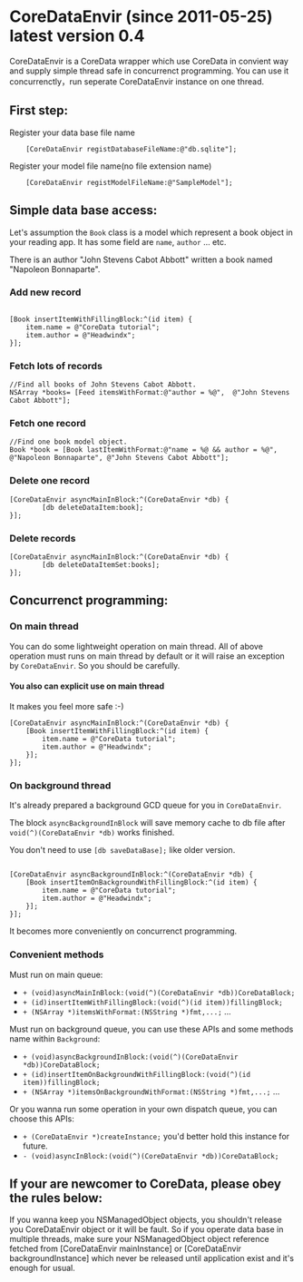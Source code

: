 CoreDataEnvir (since 2011-05-25) latest version 0.4
=============

CoreDataEnvir is a CoreData wrapper which use CoreData in convient way and supply simple thread safe in concurrenct programming. You can use it concurrenctly，run seperate CoreDataEnvir instance on one thread.

## First step:

Register your data base file name

```
	[CoreDataEnvir registDatabaseFileName:@"db.sqlite"];
```

Register your model file name(no file extension name)

```
	[CoreDataEnvir registModelFileName:@"SampleModel"];
```

## Simple data base access:

Let's assumption the `Book` class is a model which represent a book object in your reading app. It has some field are `name`, `author` ... etc.

There is an author "John Stevens Cabot Abbott" written a book named "Napoleon Bonnaparte".

### Add new record

```

[Book insertItemWithFillingBlock:^(id item) {
	item.name = @"CoreData tutorial";
	item.author = @"Headwindx";
}];

```

### Fetch lots of records

```
//Find all books of John Stevens Cabot Abbott.
NSArray *books= [Feed itemsWithFormat:@"author = %@",  @"John Stevens Cabot Abbott"];

```

### Fetch one record

```
//Find one book model object.
Book *book = [Book lastItemWithFormat:@"name = %@ && author = %@", @"Napoleon Bonnaparte", @"John Stevens Cabot Abbott"];

```

### Delete one record

```
[CoreDataEnvir asyncMainInBlock:^(CoreDataEnvir *db) {
		[db deleteDataItem:book];
}];

```

### Delete records

```
[CoreDataEnvir asyncMainInBlock:^(CoreDataEnvir *db) {
		[db deleteDataItemSet:books];
}];
```

## Concurrenct programming:

### On main thread

You can do some lightweight operation on main thread. All of above operation must runs on main thread by default or it will raise an exception by `CoreDataEnvir`. So you should be carefully.

#### You also can explicit use on main thread

It makes you feel more safe :-)

```
[CoreDataEnvir asyncMainInBlock:^(CoreDataEnvir *db) {
	[Book insertItemWithFillingBlock:^(id item) {
		item.name = @"CoreData tutorial";
		item.author = @"Headwindx";
	}];
}];
```

### On background thread

It's already prepared a background GCD queue for you in `CoreDataEnvir`.

The block `asyncBackgroundInBlock` will save memory cache to db file after `void(^)(CoreDataEnvir *db)` works finished.

You don't need to use `[db saveDataBase];` like older version.

```

[CoreDataEnvir asyncBackgroundInBlock:^(CoreDataEnvir *db) {
	[Book insertItemOnBackgroundWithFillingBlock:^(id item) {
		item.name = @"CoreData tutorial";
		item.author = @"Headwindx";
	}];
}];

```

It becomes more conveniently on concurrenct programming.

### Convenient methods

Must run on main queue:


* `+ (void)asyncMainInBlock:(void(^)(CoreDataEnvir *db))CoreDataBlock;`
* `+ (id)insertItemWithFillingBlock:(void(^)(id item))fillingBlock;`
* `+ (NSArray *)itemsWithFormat:(NSString *)fmt,...;`
...

Must run on background queue, you can use these APIs and some methods name within `Background`:

* `+ (void)asyncBackgroundInBlock:(void(^)(CoreDataEnvir *db))CoreDataBlock;`
* `+ (id)insertItemOnBackgroundWithFillingBlock:(void(^)(id item))fillingBlock;`
* `+ (NSArray *)itemsOnBackgroundWithFormat:(NSString *)fmt,...;`
...

Or you wanna run some operation in your own dispatch queue, you can choose this APIs:

* `+ (CoreDataEnvir *)createInstance;` you'd better hold this instance for future.
* `- (void)asyncInBlock:(void(^)(CoreDataEnvir *db))CoreDataBlock;`

## If your are newcomer to CoreData, please obey the rules below:

If you wanna keep you NSManagedObject objects, you shouldn't release you CoreDataEnvir object or it will be fault. So if you operate data base in multiple threads, make sure your NSManagedObject object reference fetched from [CoreDataEnvir mainInstance] or [CoreDataEnvir backgroundInstance] which never be released until application exist and it's enough for usual.
